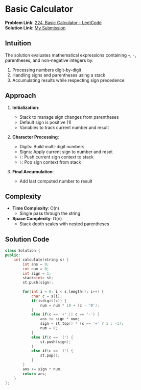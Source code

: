 # Basic Calculator

**Problem Link**: [224. Basic Calculator - LeetCode](https://leetcode.com/problems/basic-calculator/)  
**Solution Link**: [My Submission](https://leetcode.com/problems/basic-calculator/submissions/1631021214)

## Intuition
The solution evaluates mathematical expressions containing `+`, `-`, parentheses, and non-negative integers by:
1. Processing numbers digit-by-digit
2. Handling signs and parentheses using a stack
3. Accumulating results while respecting sign precedence

## Approach
1. **Initialization**:
   - Stack to manage sign changes from parentheses
   - Default sign is positive (1)
   - Variables to track current number and result

2. **Character Processing**:
   - Digits: Build multi-digit numbers
   - Signs: Apply current sign to number and reset
   - `(`: Push current sign context to stack
   - `)`: Pop sign context from stack

3. **Final Accumulation**:
   - Add last computed number to result

## Complexity
- **Time Complexity**: O(n)  
  - Single pass through the string
- **Space Complexity**: O(n)  
  - Stack depth scales with nested parentheses

## Solution Code
```cpp
class Solution {
public:
    int calculate(string s) {
        int ans = 0;
        int num = 0;
        int sign = 1;
        stack<int> st;
        st.push(sign);
        
        for(int i = 0; i < s.length(); i++) {
            char c = s[i];
            if(isdigit(c)) {
                num = num * 10 + (c - '0');
            }
            else if(c == '+' || c == '-') {
                ans += sign * num;
                sign = st.top() * (c == '+' ? 1 : -1);
                num = 0;
            }
            else if(c == '(') {
                st.push(sign);
            }
            else if(c == ')') {
                st.pop();
            }
        }
        ans += sign * num;
        return ans;
    }
};
